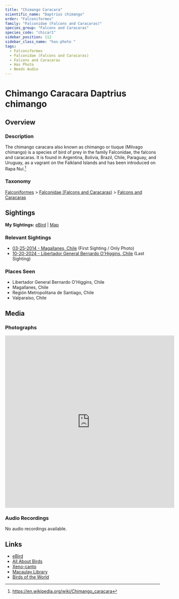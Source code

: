 ```yaml
---
title: "Chimango Caracara"
scientific_name: "Daptrius chimango"
order: "Falconiformes"
family: "Falconidae (Falcons and Caracaras)"
species_group: "Falcons and Caracaras"
species_code: "chicar1"
sidebar_position: 112
sidebar_class_name: "has-photo "
tags: 
  - Falconiformes
  - Falconidae (Falcons and Caracaras)
  - Falcons and Caracaras
  - Has Photo
  - Needs Audio
---
```


# Chimango Caracara <span className='sci_name'>Daptrius chimango</span>

## Overview

### Description
The chimango caracara also known as chimango or tiuque (Milvago chimango) is a species of bird of prey in the family Falconidae, the falcons and caracaras. It is found in Argentina, Bolivia, Brazil, Chile, Paraguay, and Uruguay, as a vagrant on the Falkland Islands and has been introduced on Rapa Nui.[^1]

[^1]: https://en.wikipedia.org/wiki/Chimango_caracara

### Taxonomy
[Falconiformes](/tags/falconiformes) > [Falconidae (Falcons and Caracaras)](/tags/falconidae-falcons-and-caracaras) > [Falcons and Caracaras](/tags/falcons-and-caracaras)


## Sightings

**My Sightings:** [eBird](https://ebird.org/lifelist?r=world&time=life&spp=chicar1) | [Map](/map?species_code=chicar1)

### Relevant Sightings

* [03-25-2014 - Magallanes, Chile](https://ebird.org/checklist/S206238343) (First Sighting / Only Photo)
* [10-20-2024 - Libertador General Bernardo O'Higgins, Chile](https://ebird.org/checklist/S199680323) (Last Sighting)

### Places Seen

* Libertador General Bernardo O'Higgins, Chile
* Magallanes, Chile
* Región Metropolitana de Santiago, Chile
* Valparaíso, Chile



## Media
### Photographs
<iframe src="https://macaulaylibrary.org/asset/627874151/embed" width="550" height="560" frameborder="0" allowfullscreen></iframe>

### Audio Recordings
No audio recordings available.

## Links
* [eBird](https://ebird.org/species/chicar1) 
* [All About Birds](https://www.allaboutbirds.org/guide/chicar1) 
* [Xeno-canto](https://www.xeno-canto.org/species/daptrius-chimango) 
* [Macaulay Library](https://search.macaulaylibrary.org/catalog?taxonCode=chicar1&sort=rating_rank_desc)
* [Birds of the World](https://birdsoftheworld.org/bow/species/chicar1)
